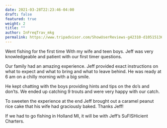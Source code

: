 ```yaml
---
date: 2021-03-28T22:23:46-04:00
draft: false
featured: true
weight: 2
title: ""
author: InFreqTrav_mkg
permalink: https://www.tripadvisor.com/ShowUserReviews-g42310-d10515136-r672152163-SuFISHient_Charters-Holland_Ottawa_County_Michigan.html?m=19905
---
```


Went fishing for the first time With my wife and teen boys. Jeff was very knowledgeable and patient with our first timer questions.

Our family had an amazing experience. Jeff provided exact instructions on what to expect and what to bring and what to leave behind. He was ready at 6 am on a chilly morning with a big smile.

He kept chatting with the boys providing hints and tips on the do’s and don’ts. We ended up catching 9 trouts and were very happy with our catch.

To sweeten the experience at the end Jeff brought out a caramel peanut rice cake that his wife had graciously baked. Thanks Jeff!

If we had to go fishing in Holland MI, it will be with Jeff’s SuFISHicient Charters.
